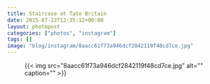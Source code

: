 ```yaml
---
title: Staircase at Tate Britain
date: 2015-07-22T12:35:12+00:00
layout: photopost
categories: ["photos", "instagram"]
tags: []
image: "blog/instagram/8aacc61f73a946dcf2842119f48cd7ce.jpg"
---
```


<figure class="photo photo--square">
  {{< img src="8aacc61f73a946dcf2842119f48cd7ce.jpg" alt="" caption="" >}}

</figure>


